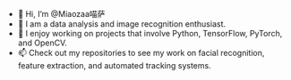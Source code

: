 - 👋 Hi, I’m @Miaozaa喵萨
- 👀 I am a data analysis and image recognition enthusiast.
- 🌱 I enjoy working on projects that involve Python, TensorFlow, PyTorch, and OpenCV.
- 📫 Check out my repositories to see my work on facial recognition, feature extraction, and automated tracking systems.

